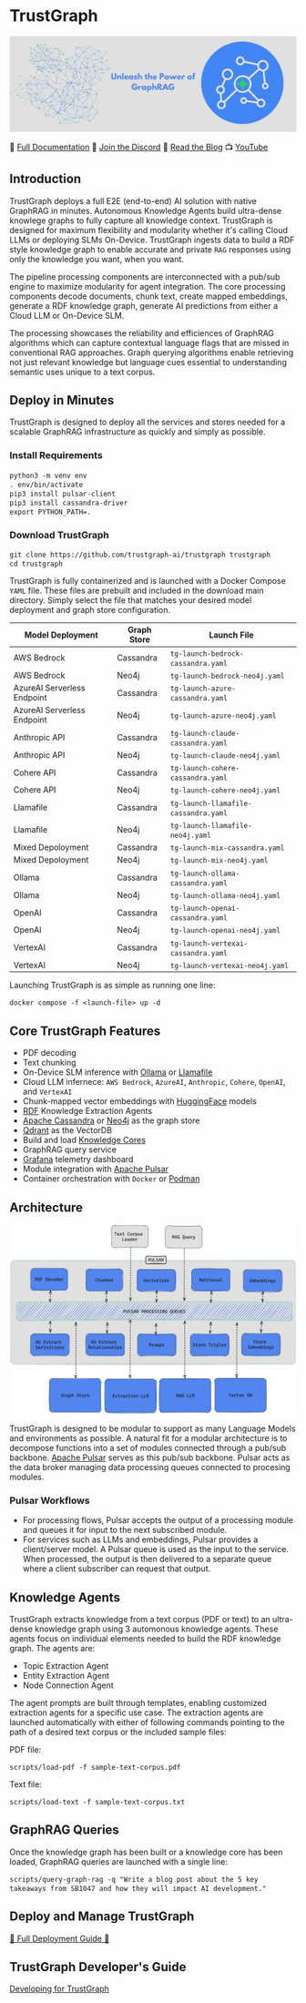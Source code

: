 
# TrustGraph

![TrustGraph banner](TG_Banner_readme.png)

🚀 [Full Documentation](https://trustgraph.ai/docs/getstarted)
💬 [Join the Discord](https://discord.gg/AXpxVjwzAw)
📖 [Read the Blog](https://blog.trustgraph.ai)
📺 [YouTube](https://www.youtube.com/@TrustGraph)

## Introduction

TrustGraph deploys a full E2E (end-to-end) AI solution with native GraphRAG in minutes. Autonomous Knowledge Agents build ultra-dense knowlege graphs to fully capture all knowledge context. TrustGraph is designed for maximum flexibility and modularity whether it's calling Cloud LLMs or deploying SLMs On-Device. TrustGraph ingests data to build a RDF style knowledge graph to enable accurate and private `RAG` responses using only the knowledge you want, when you want.

The pipeline processing components are interconnected with a pub/sub engine to maximize modularity for agent integration. The core processing components decode documents, chunk text, create mapped embeddings, generate a RDF knowledge graph, generate AI predictions from either a Cloud LLM or On-Device SLM.

The processing showcases the reliability and efficiences of GraphRAG algorithms which can capture contextual language flags that are missed in conventional RAG approaches. Graph querying algorithms enable retrieving not just relevant knowledge but language cues essential to understanding semantic uses unique to a text corpus.

## Deploy in Minutes

TrustGraph is designed to deploy all the services and stores needed for a scalable GraphRAG infrastructure as quickly and simply as possible.

### Install Requirements

```
python3 -m venv env
. env/bin/activate
pip3 install pulsar-client
pip3 install cassandra-driver
export PYTHON_PATH=.
```

### Download TrustGraph

```
git clone https://github.com/trustgraph-ai/trustgraph trustgraph
cd trustgraph
```

TrustGraph is fully containerized and is launched with a Docker Compose `YAML` file. These files are prebuilt and included in the download main directory. Simply select the file that matches your desired model deployment and graph store configuration.

| Model Deployment | Graph Store | Launch File |
| ---------------- | ------------ | ----------- |
| AWS Bedrock | Cassandra | `tg-launch-bedrock-cassandra.yaml` |
| AWS Bedrock | Neo4j | `tg-launch-bedrock-neo4j.yaml` |
| AzureAI Serverless Endpoint | Cassandra | `tg-launch-azure-cassandra.yaml` |
| AzureAI Serverless Endpoint | Neo4j | `tg-launch-azure-neo4j.yaml` |
| Anthropic API | Cassandra | `tg-launch-claude-cassandra.yaml` |
| Anthropic API | Neo4j | `tg-launch-claude-neo4j.yaml` |
| Cohere API | Cassandra | `tg-launch-cohere-cassandra.yaml` |
| Cohere API | Neo4j | `tg-launch-cohere-neo4j.yaml` |
| Llamafile | Cassandra | `tg-launch-llamafile-cassandra.yaml` |
| Llamafile | Neo4j | `tg-launch-llamafile-neo4j.yaml` |
| Mixed Depoloyment | Cassandra | `tg-launch-mix-cassandra.yaml` |
| Mixed Depoloyment | Neo4j | `tg-launch-mix-neo4j.yaml` |
| Ollama | Cassandra | `tg-launch-ollama-cassandra.yaml` |
| Ollama | Neo4j | `tg-launch-ollama-neo4j.yaml` |
| OpenAI | Cassandra | `tg-launch-openai-cassandra.yaml` |
| OpenAI | Neo4j | `tg-launch-openai-neo4j.yaml` |
| VertexAI | Cassandra | `tg-launch-vertexai-cassandra.yaml` |
| VertexAI | Neo4j | `tg-launch-vertexai-neo4j.yaml` |

Launching TrustGraph is as simple as running one line:

```
docker compose -f <launch-file> up -d
```

## Core TrustGraph Features

- PDF decoding
- Text chunking
- On-Device SLM inference with [Ollama](https://ollama.com) or [Llamafile](https://github.com/Mozilla-Ocho/llamafile)
- Cloud LLM infernece: `AWS Bedrock`, `AzureAI`, `Anthropic`, `Cohere`, `OpenAI`, and `VertexAI`
- Chunk-mapped vector embeddings with [HuggingFace](https://hf.co) models
- [RDF](https://www.w3.org/TR/rdf12-schema/) Knowledge Extraction Agents
- [Apache Cassandra](https://github.com/apache/cassandra) or [Neo4j](https://neo4j.com/) as the graph store
- [Qdrant](https://qdrant.tech/) as the VectorDB
- Build and load [Knowledge Cores](https://trustgraph.ai/docs/category/knowledge-cores)
- GraphRAG query service
- [Grafana](https://github.com/grafana/) telemetry dashboard
- Module integration with [Apache Pulsar](https://github.com/apache/pulsar/)
- Container orchestration with `Docker` or [Podman](http://podman.io/)

## Architecture

![architecture](architecture_0.8.0.png)

TrustGraph is designed to be modular to support as many Language Models and environments as possible. A natural fit for a modular architecture is to decompose functions into a set of modules connected through a pub/sub backbone. [Apache Pulsar](https://github.com/apache/pulsar/) serves as this pub/sub backbone. Pulsar acts as the data broker managing data processing queues connected to procesing modules.

### Pulsar Workflows

- For processing flows, Pulsar accepts the output of a processing module and queues it for input to the next subscribed module.
- For services such as LLMs and embeddings, Pulsar provides a client/server model.  A Pulsar queue is used as the input to the service.  When processed, the output is then delivered to a separate queue where a client subscriber can request that output.

## Knowledge Agents

TrustGraph extracts knowledge from a text corpus (PDF or text) to an ultra-dense knowledge graph using 3 automonous knowledge agents. These agents focus on individual elements needed to build the RDF knowledge graph. The agents are:

- Topic Extraction Agent
- Entity Extraction Agent
- Node Connection Agent

The agent prompts are built through templates, enabling customized extraction agents for a specific use case. The extraction agents are launched automatically with either of following commands pointing to the path of a desired text corpus or the included sample files:

PDF file:
```
scripts/load-pdf -f sample-text-corpus.pdf
```

Text file:
```
scripts/load-text -f sample-text-corpus.txt
```

## GraphRAG Queries

Once the knowledge graph has been built or a knowledge core has been loaded, GraphRAG queries are launched with a single line:

```
scripts/query-graph-rag -q "Write a blog post about the 5 key takeaways from SB1047 and how they will impact AI development."
```

## Deploy and Manage TrustGraph

[🚀 Full Deployment Guide 🚀](https://trustgraph.ai/docs/getstarted)

## TrustGraph Developer's Guide

[Developing for TrustGraph](docs/README.development.md)
